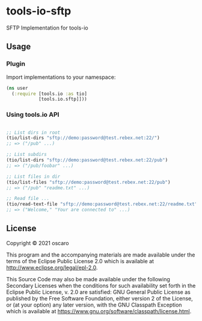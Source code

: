 # tools-io-sftp

SFTP Implementation for tools-io

## Usage

### Plugin

Import implementations to your namespace:

```clojure
(ns user
  (:require [tools.io :as tio]
            [tools.io.sftp]]))
```

### Using tools.io API

```clojure

;; List dirs in root
(tio/list-dirs "sftp://demo:password@test.rebex.net:22/")
;; => ("/pub" ...)

;; List subdirs
(tio/list-dirs "sftp://demo:password@test.rebex.net:22/pub")
;; => ("/pub/foobar" ...)

;; List files in dir
(tio/list-files "sftp://demo:password@test.rebex.net:22/pub")
;; => ("/pub" "readme.txt" ...)

;; Read file ...
(tio/read-text-file "sftp://demo:password@test.rebex.net:22/readme.txt")
;; => ("Welcome," "Your are connected to" ...)

```

## License

Copyright © 2021 oscaro

This program and the accompanying materials are made available under the
terms of the Eclipse Public License 2.0 which is available at
http://www.eclipse.org/legal/epl-2.0.

This Source Code may also be made available under the following Secondary
Licenses when the conditions for such availability set forth in the Eclipse
Public License, v. 2.0 are satisfied: GNU General Public License as published by
the Free Software Foundation, either version 2 of the License, or (at your
option) any later version, with the GNU Classpath Exception which is available
at https://www.gnu.org/software/classpath/license.html.
